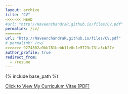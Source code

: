 ```yaml
---
layout: archive
title: "CV"
<<<<<<< HEAD
#url: "http://NaveenchandraR.github.io/files/CV.pdf"
permalink: /cv/
=======
url: "http://NaveenchandraR.github.io/files/CV.pdf"
# permalink: /cv/
>>>>>>> 9274802a9bb781bebb1fe8c1e5723c73fa5cb27e
author_profile: true
redirect_from:
  - /resume
---
```


{% include base_path %}

[Click to View My Curriculum Vitae [PDF]](http://NaveenchandraR.github.io/files/CV.pdf)